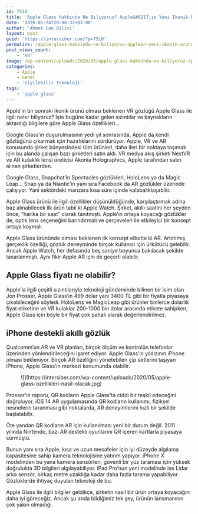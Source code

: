 ```yaml
---
id: 7510
title: 'Apple Glass Hakkında Ne Biliyoruz? Apple&#8217;ın Yeni İkonik Ürününün Beklenen Özellikleri'
date: '2020-05-24T20:00:32+03:00'
author: 'Ahmet Can Bilici'
layout: post
guid: 'https://intersiber.com/?p=7510'
permalink: /apple-glass-hakkinda-ne-biliyoruz-applein-yeni-ikonik-urununun-beklenen-ozellikleri/
post_views_count:
    - '80'
image: /wp-content/uploads/2020/05/apple-glass-hakkinda-ne-biliyoruz-apple-in-yeni-ikonik-urununun-ozellikleri.png
categories:
    - Apple
    - Genel
    - 'Giyilebilir Teknoloji'
tags:
    - 'apple glass'
---
```


Apple’ın bir sonraki ikonik ürünü olması beklenen VR gözlüğü Apple Glass ile ilgili neler biliyoruz? İşte bugüne kadar gelen sızıntılar ve kaynakların aktardığı bilgilere göre Apple Glass özellikleri…

Google Glass’ın duyurulmasının yedi yıl sonrasında, Apple da kendi gözlüğünü çıkarmak için hazırlıklarını sürdürüyor. Apple, VR ve AR konusunda şirket bünyesindeki tüm ürünleri, daha ileri bir noktaya taşımak için bu alanda çalışan bazı şirketleri satın aldı. VR medya akış şirketi NextVR ve AR kulaklık lensi üreticisi Akonia Holographics, Apple tarafından satın alınan şirketlerden.

Google Glass, Snapchat’in Spectacles gözlükleri, HoloLens ya da Magic Leap… Snap ya da Niantic’in yanı sıra Facebook da AR gözlükler üzerinde çalışıyor. Yani sektördeki manzara kısa süre içinde kalabalıklaşabilir.

Apple Glass ürünü ile ilgili özellikler düşünüldüğünde, karşılaştırmak adına baz alınabilecek ilk ürün tabii ki Apple Watch. Şirket, akıllı saatini her şeyden önce, “harika bir saat” olarak tanıtmıştı. Apple’ın ortaya koyacağı gözlükler de, optik lens seçeneğini barındırmalı ve çerçeveleri ile etkileyici bir konsept ortaya koymalı.

Apple Glass ürününde olması beklenen ilk konsept elbette ki AR. Artırılmış gerçeklik özelliği, gözlük deneyminde birçok kullanıcı için ürkütücü gelebilir. Ancak Apple Watch, her defasında beş saniye boyunca bakılacak şekilde tasarlanmıştı. Aynı fikir Apple AR için de geçerli olabilir.

## Apple Glass fiyatı ne olabilir?

Apple’la ilgili çeşitli sızıntılarıyla teknoloji gündeminde bilinen bir isim olan Jon Prosser, Apple Glass’ın 499 dolar yani 3400 TL gibi bir fiyatla piyasaya çıkabileceğini söyledi. HoloLens ve MagicLeap gibi ürünler binlerce dolarlık fiyat etiketine ve VR kulaklar 200-1000 bin dolar arasında etikete sahipken, Apple Glass için böyle bir fiyat çok pahalı olarak değerlendirilmez.

## iPhone destekli akıllı gözlük

Qualcomm’un AR ve VR planları, birçok ölçüm ve kontrolün telefonlar üzerinden yönlendirileceğini işaret ediyor. Apple Glass’ın yıldızının iPhone olması bekleniyor. Birçok AR özelliğini yönetebilen çip setlerini taşıyan iPhone, Apple Glass’ın merkezi konumunda olabilir.

<figure class="wp-block-image size-large">![](https://intersiber.com/wp-content/uploads/2020/05/apple-glass-ozellikleri-nasil-olacak.jpg)</figure>Prosser’ın raporu, QR kodların Apple Glass’ta ciddi bir teşkil edeceğini doğruluyor. iOS 14 AR uygulamasında QR kodların kullanımı, fiziksel nesnelerin taranması gibi noktalarda, AR deneyimlerini hızlı bir şekilde başlatabilir.

Öte yandan QR kodların AR için kullanılması yeni bir durum değil. 2011 yılında Nintendo, bazı AR destekli oyunlarını QR içeren kartlarla piyasaya sürmüştü.

Bunun yanı sıra Apple, kısa ve uzun mesafeler için iyi düzeyde algılama kapasitesine sahip kamera teknolojisine yatırım yapıyor. iPhone X modelinden bu yana kamera sensörleri, güvenli bir yüz taraması için yüksek doğrulukta 3D bilgileri algılayabiliyor. iPad Pro’nun yeni modelinde ise Lidar arka sensör, birkaç metre uzaklığa kadar daha fazla tarama yapabiliyor. Gözlüklerde ihtiyaç duyulan teknoloji de bu.

Apple Glass ile ilgili bilgiler geldikçe, şirketin nasıl bir ürün ortaya koyacağını daha iyi göreceğiz. Ancak şu anda bildiğimiz tek şey, ürünün lansmanının çok yakın olmadığı.